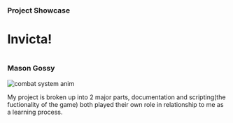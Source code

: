 <h3>Project Showcase</h3>
<h1>Invicta!<h1>
<h3>Mason Gossy</h3>
  
![combat system anim](https://user-images.githubusercontent.com/70648519/115127588-9bf6e000-9fa5-11eb-9737-a41754211c98.png)
  
<p>My project is broken up into 2 major parts, documentation and scripting(the fuctionality of the game) both played their own role in relationship to me as a learning process.</p>
